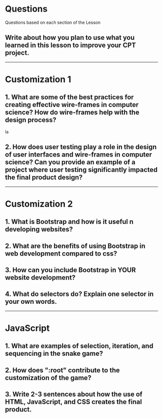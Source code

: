 <!--Start of Website Content-->
<html>
    <head>
    <link rel="stylesheet" href="questions.css">
    </head>
    <body>
<div class="index-header">
    <h1>Questions</h1>
    <p>Questions based on each section of the Lesson</p>
</div>

<!--Answer the QUESTIONS based on the lesson provided-->
<div>

<h2>Write about how you plan to use what you learned in this lesson to improve your CPT project.</h2>
<!--<p>ANSWER</p>-->

<hr>

<h1>Customization 1</h1>

<h2>1. What are some of the best practices for creating effective wire-frames in computer science? How do wire-frames help with the design process?</h2>

la

<h2>2. How does user testing play a role in the design of user interfaces and wire-frames in computer science? Can you provide an example of a project where user testing significantly impacted the final product design?</h2>
<!--<p>ANSWER</p>-->

<hr>

<h1>Customization 2</h1>

<h2>1. What is Bootstrap and how is it useful n developing websites?</h2>
<!--<p>ANSWER</p>-->
<h2>2. What are the benefits of using Bootstrap in web development compared to css?</h2>
<!--<p>ANSWER</p>-->
<h2>3. How can you include Bootstrap in YOUR website development?</h2>
<!--<p>ANSWER</p>-->
<h2>4. What do selectors do? Explain one selector in your own words.</h2>
<!--<p>ANSWER</p>-->

<hr>

<h1>JavaScript</h1>

<h2>1. What are examples of selection, iteration, and sequencing in the snake game?</h2>
<!--<p>ANSWER</p>-->
<h2>2. How does ":root" contribute to the customization of the game?</h2>
<!--<p>ANSWER</p>-->
<h2>3. Write 2-3 sentences about how the use of HTML, JavaScript, and CSS creates the final product.</h2>
<!--<p>ANSWER</p>-->


</div>
</body>
